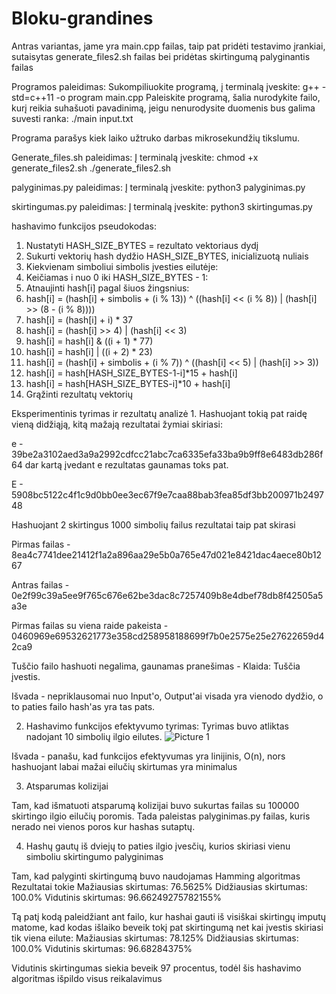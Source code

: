 # Bloku-grandines
Antras variantas, jame yra main.cpp failas, taip pat pridėti testavimo įrankiai, sutaisytas generate_files2.sh failas bei pridėtas skirtingumą palyginantis failas

Programos paleidimas:
Sukompiliuokite programą, į terminalą įveskite:
g++ -std=c++11 -o program main.cpp
Paleiskite programą, šalia nurodykite failo, kurį reikia suhašuoti pavadinimą, jeigu nenurodysite duomenis bus galima suvesti ranka:
./main input.txt

Programa parašys kiek laiko užtruko darbas mikrosekundžių tikslumu.


Generate_files.sh paleidimas:
Į terminalą įveskite:
chmod +x generate_files2.sh
./generate_files2.sh


palyginimas.py paleidimas:
Į terminalą įveskite:
python3 palyginimas.py

skirtingumas.py paleidimas:
Į terminalą įveskite:
python3 skirtingumas.py


hashavimo funkcijos pseudokodas:
1.   Nustatyti HASH_SIZE_BYTES = rezultato vektoriaus dydį
2.   Sukurti vektorių hash dydžio HASH_SIZE_BYTES, inicializuotą nuliais
3.   Kiekvienam simboliui simbolis įvesties eilutėje:
4.   Keičiamas i nuo 0 iki HASH_SIZE_BYTES - 1:
5.   Atnaujinti hash[i] pagal šiuos žingsnius:
6.    hash[i] = (hash[i] + simbolis + (i % 13)) ^ ((hash[i] << (i % 8)) | (hash[i] >> (8 - (i % 8))))
7.    hash[i] = (hash[i] + i) * 37
8.    hash[i] = (hash[i] >> 4) | (hash[i] << 3)
9.    hash[i] = hash[i] & ((i + 1) * 77)
10.   hash[i] = hash[i] | ((i + 2) * 23)
11.   hash[i] = (hash[i] + simbolis + (i % 7)) ^ ((hash[i] << 5) | (hash[i] >> 3))
12.   hash[i] = hash[HASH_SIZE_BYTES-1-i]*15 + hash[i]
13.   hash[i] = hash[HASH_SIZE_BYTES-i]*10 + hash[i]
14. Grąžinti rezultatų vektorių


Eksperimentinis tyrimas ir rezultatų analizė
1.
Hashuojant tokią pat raidę vieną didžiąją, kitą mažają rezultatai žymiai skiriasi:

e - 39be2a3102aed3a9a2992cdfcc21abc7ca6335efa33ba9b9ff8e6483db286f64  dar kartą įvedant e rezultatas gaunamas toks pat.

E - 5908bc5122c4f1c9d0bb0ee3ec67f9e7caa88bab3fea85df3bb200971b249748

Hashuojant 2 skirtingus 1000 simbolių failus rezultatai taip pat skirasi

Pirmas failas - 8ea4c7741dee21412f1a2a896aa29e5b0a765e47d021e8421dac4aece80b1267

Antras failas - 0e2f99c39a5ee9f765c676e62be3dac8c7257409b8e4dbef78db8f42505a5a3e

Pirmas failas su viena raide pakeista - 0460969e69532621773e358cd258958188699f7b0e2575e25e27622659d42ca9

Tuščio failo hashuoti negalima, gaunamas pranešimas - Klaida: Tuščia įvestis.

Išvada - nepriklausomai nuo Input'o, Output'ai visada yra vienodo dydžio, o to paties failo hash'as yra tas pats.

2. Hashavimo funkcijos efektyvumo tyrimas:
Tyrimas buvo atliktas nadojant 10 simbolių ilgio eilutes.
![Picture 1](https://github.com/Pijussad/Bloku-grandines/assets/64306577/7af2ce54-01bc-46ff-9d6f-f348596bc1cf)

Išvada - panašu, kad funkcijos efektyvumas yra linijinis, O(n), nors hashuojant labai mažai eilučių skirtumas yra minimalus

3. Atsparumas kolizijai
   
Tam, kad išmatuoti atsparumą kolizijai buvo sukurtas failas su 100000 skirtingo ilgio eilučių poromis. Tada paleistas palyginimas.py failas, kuris nerado nei vienos poros kur hashas sutaptų.

4. Hashų gautų iš dviejų to paties ilgio įvesčių, kurios skiriasi vienu simboliu skirtingumo palyginimas

Tam, kad palyginti skirtingumą buvo naudojamas Hamming algoritmas
Rezultatai tokie
Mažiausias skirtumas: 76.5625%
Didžiausias skirtumas: 100.0%
Vidutinis skirtumas: 96.66249275782155%

Tą patį kodą paleidžiant ant failo, kur hashai gauti iš visiškai skirtingų imputų matome, kad kodas išlaiko beveik tokį pat skirtingumą net kai įvestis skiriasi tik viena eilute:
Mažiausias skirtumas: 78.125%
Didžiausias skirtumas: 100.0%
Vidutinis skirtumas: 96.68284375%

Vidutinis skirtingumas siekia beveik 97 procentus, todėl šis hashavimo algoritmas išpildo visus reikalavimus
